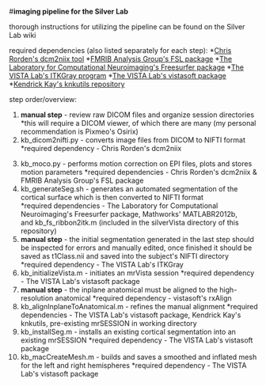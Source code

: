 #**imaging pipeline for the Silver Lab**

thorough instructions for utilizing the pipeline can be found on the Silver Lab wiki

required dependencies (also listed separately for each step):
  *[Chris Rorden's dcm2niix tool](https://github.com/neurolabusc/dcm2niix/tree/master/osx_binary)
  *[FMRIB Analysis Group's FSL package](http://fsl.fmrib.ox.ac.uk/fsl/fslwiki/FslInstallation)
  *[The Laboratory for Computational Neuroimaging's Freesurfer package](https://surfer.nmr.mgh.harvard.edu/fswiki/DownloadAndInstall)
  *[The VISTA Lab's ITKGray program](http://web.stanford.edu/group/vista/cgi-bin/wiki/index.php/ITKGray_Install)
  *[The VISTA Lab's vistasoft package](https://github.com/vistalab/vistasoft)
  *[Kendrick Kay's knkutils repository](https://github.com/kendrickkay/knkutils)

step order/overview:
1. **manual step** - review raw DICOM files and organize session directories 
      *this will require a DICOM viewer, of which there are many (my personal recommendation is Pixmeo's Osirix)
2. kb_dicom2nifti.py - converts image files from DICOM to NIFTI format 
      *required dependency - Chris Rorden's dcm2niix
3) kb_moco.py - performs motion correction on EPI files, plots and stores motion parameters 
      *required dependencies - Chris Rorden's dcm2niix & FMRIB Analysis Group's FSL package
4) kb_generateSeg.sh - generates an automated segmentation of the cortical surface which is then converted to NIFTI format     
      *required dependencies - The Laboratory for Computational Neuroimaging's Freesurfer package, Mathworks' MATLABR2012b,   
      and kb_fs_ribbon2itk.m (included in the silverVista directory of this repository)
5) **manual step** - the initial segmentation generated in the last step should be inspected for errors and manually edited, once finished it should be saved as t1Class.nii and saved into the subject's NIFTI directory 
      *required dependency - The VISTA Lab's ITKGray
6) kb_initializeVista.m - initiates an mrVista session 
      *required dependency - The VISTA Lab's vistasoft package
7) **manual step** - the inplane anatomical must be aligned to the high-resolution anatomical 
      *required dependency - vistasoft's rxAlign
8) kb_alignInplaneToAnatomical.m - refines the manual alignment 
      *required dependencies - The VISTA Lab's vistasoft package, Kendrick Kay's knkutils, pre-existing mrSESSION in working 
      directory
9) kb_installSeg.m - installs an existing cortical segmentation into an existing mrSESSION 
      *required dependency - The VISTA Lab's vistasoft package
10) kb_macCreateMesh.m - builds and saves a smoothed and inflated mesh for the left and right hemispheres
      *required dependency - The VISTA Lab's vistasoft package

